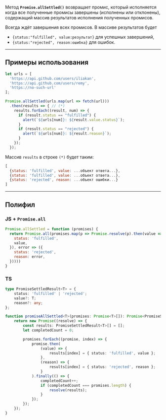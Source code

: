 Метод **`Promise.allSettled()`** возвращает промис, который исполняется когда все полученные промисы завершены (исполнены или отклонены), содержащий массив результатов исполнения полученных промисов.

Всегда ждёт завершения всех промисов. В массиве результатов будет

- `{status:"fulfilled", value:результат}` для успешных завершений,
- `{status:"rejected", reason:ошибка}` для ошибок.

---

## Примеры использования 

```javascript
let urls = [
  'https://api.github.com/users/iliakan',
  'https://api.github.com/users/remy',
  'https://no-such-url'
];

Promise.allSettled(urls.map(url => fetch(url)))
  .then(results => { // (*)
    results.forEach((result, num) => {
      if (result.status == "fulfilled") {
        alert(`${urls[num]}: ${result.value.status}`);
      }
      if (result.status == "rejected") {
        alert(`${urls[num]}: ${result.reason}`);
      }
    });
  });
```

Массив `results` в строке `(*)` будет таким:

```javascript
[
  {status: 'fulfilled', value: ...объект ответа...},
  {status: 'fulfilled', value: ...объект ответа...},
  {status: 'rejected', reason: ...объект ошибки...}
]
```

---

## Полифил

### JS + `Promise.all`

```javascript
Promise.allSettled = function (promises) {
  return Promise.all(promises.map(p => Promise.resolve(p).then(value => ({
    status: 'fulfilled',
    value,
  }), error => ({
    status: 'rejected',
    reason: error,
  }))))
}
```

### TS

```typescript
type PromiseSettledResult<T> = {
    status: 'fulfilled' | 'rejected';
    value?: T;
    reason?: any;
};

function promiseAllSettled<T>(promises: Promise<T>[]): Promise<PromiseSettledResult<T>[]> {
    return new Promise((resolve) => {
        const results: PromiseSettledResult<T>[] = [];
        let completedCount = 0;

        promises.forEach((promise, index) => {
            promise.then(
                (value) => {
                    results[index] = { status: 'fulfilled', value };
                },
                (reason) => {
                    results[index] = { status: 'rejected', reason };
                }
            ).finally(() => {
                completedCount++;
                if (completedCount === promises.length) {
                    resolve(results);
                }
            });
        });
    });
}
```